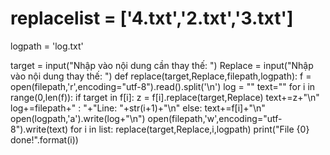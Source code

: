 # replacelist = ['4.txt','2.txt','3.txt']
logpath = 'log.txt'

target = input("Nhập vào nội dung cần thay thế: ")
Replace = input("Nhập vào nội dung thay thế: ")
def replace(target,Replace,filepath,logpath):
    f = open(filepath,'r',encoding="utf-8").read().split('\n')
    log = ""
    text=""
    for i in range(0,len(f)):
        if target in f[i]:
            z = f[i].replace(target,Replace)
            text+=z+"\n"
            log+=filepath+" : "+"Line: "+str(i+1)+"\n"
        else:
            text+=f[i]+"\n"
    open(logpath,'a').write(log+"\n")
    open(filepath,'w',encoding="utf-8").write(text)
for i in list:
    replace(target,Replace,i,logpath)
    print("File {0} done!".format(i))
